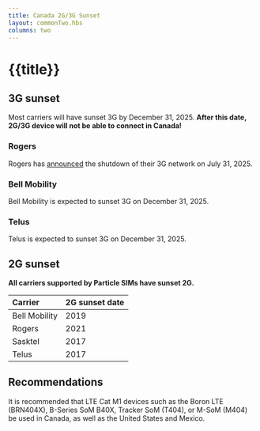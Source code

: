 ```yaml
---
title: Canada 2G/3G Sunset
layout: commonTwo.hbs
columns: two
---
```


# {{title}}


## 3G sunset

Most carriers will have sunset 3G by December 31, 2025. **After this date, 2G/3G device will not be able to connect in Canada!**

### Rogers

Rogers has [announced](https://www.rogers.com/support/mobility/3g-network-retirement-everything-you-need-to-know) the shutdown of their 3G network on July 31, 2025.

### Bell Mobility

Bell Mobility is expected to sunset 3G on December 31, 2025. 

### Telus

Telus is expected to sunset 3G on December 31, 2025. 


## 2G sunset

**All carriers supported by Particle SIMs have sunset 2G.**

| Carrier | 2G sunset date |
| :--- | :--- |
| Bell Mobility | 2019 |
| Rogers | 2021 |
| Sasktel | 2017 |
| Telus | 2017 |

## Recommendations

It is recommended that LTE Cat M1 devices such as the Boron LTE (BRN404X), B-Series SoM B40X, Tracker SoM (T404), or M-SoM (M404) be used in Canada, as well as the United States and Mexico.

